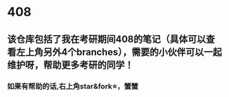 # 408

## 该仓库包括了我在考研期间408的笔记（具体可以查看左上角另外4个branches），需要的小伙伴可以一起维护呀，帮助更多考研的同学！

### 如果有帮助的话,右上角star&fork⭐，蟹蟹
